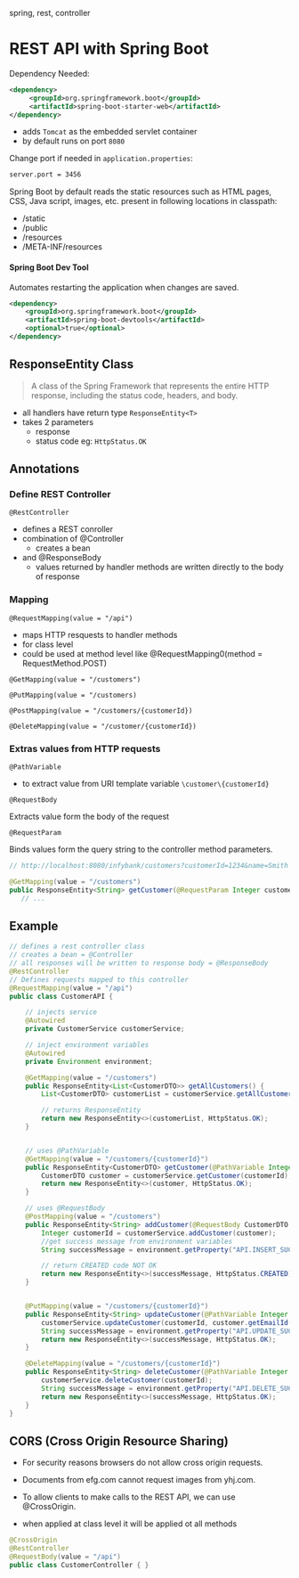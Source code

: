 spring, rest, controller

# REST API with Spring Boot

Dependency Needed:
```xml
<dependency>
     <groupId>org.springframework.boot</groupId>
     <artifactId>spring-boot-starter-web</artifactId>
</dependency>
```

- adds `Tomcat` as the embedded servlet container
- by default runs on port `8080`


Change port if needed in `application.properties`:
```bash
server.port = 3456
```
Spring Boot by default reads the static resources such as HTML pages, CSS, Java script, images, etc. present in following locations in classpath:

- /static
- /public
- /resources
- /META-INF/resources

#### Spring Boot Dev Tool
Automates restarting the application when changes are saved.
```xml
<dependency>
    <groupId>org.springframework.boot</groupId>
    <artifactId>spring-boot-devtools</artifactId>
    <optional>true</optional>
</dependency>
```

## ResponseEntity Class
> A class of the Spring Framework that represents the entire HTTP response, including the status code, headers, and body.
- all handlers have return type `ResponseEntity<T>`
- takes 2 parameters
    - response
    - status code eg: `HttpStatus.OK`

## Annotations

### Define REST Controller

`@RestController`
- defines a REST conroller  
- combination of @Controller
    - creates a bean
- and @ResponseBody
    - values returned by handler methods are written directly to the body of response

### Mapping

`@RequestMapping(value = "/api")`
- maps HTTP resquests to handler methods
- for class level
- could be used at method level like @RequestMapping0(method = RequestMethod.POST) 

`@GetMapping(value = "/customers")`

`@PutMapping(value = "/customers)`

`@PostMapping(value = "/customers/{customerId})`

`@DeleteMapping(value = "/customer/{customerId})`


### Extras values from HTTP requests

`@PathVariable`
- to extract value from URI template variable `\customer\{customerId}`

`@RequestBody`

Extracts value form the body of the request

`@RequestParam`

Binds values form the query string to the controller method parameters.

```java
// http://localhost:8080/infybank/customers?customerId=1234&name=Smith

@GetMapping(value = "/customers")
public ResponseEntity<String> getCustomer(@RequestParam Integer customerId) {
   // ...
```

## Example

```java
// defines a rest controller class
// creates a bean = @Controller
// all responses will be written to response body = @ResponseBody
@RestController
// Defines requests mapped to this controller
@RequestMapping(value = "/api")
public class CustomerAPI {

    // injects service
	@Autowired
	private CustomerService customerService;

    // inject environment variables
	@Autowired
	private Environment environment;

	@GetMapping(value = "/customers")
	public ResponseEntity<List<CustomerDTO>> getAllCustomers() {
		List<CustomerDTO> customerList = customerService.getAllCustomers();

        // returns ResponseEntity
		return new ResponseEntity<>(customerList, HttpStatus.OK);
    }


    // uses @PathVariable
	@GetMapping(value = "/customers/{customerId}")
	public ResponseEntity<CustomerDTO> getCustomer(@PathVariable Integer customerId) {
		CustomerDTO customer = customerService.getCustomer(customerId);
		return new ResponseEntity<>(customer, HttpStatus.OK);
	}

    // uses @RequestBody
	@PostMapping(value = "/customers")
	public ResponseEntity<String> addCustomer(@RequestBody CustomerDTO customer) {
		Integer customerId = customerService.addCustomer(customer);
        //get success message from environment variables
		String successMessage = environment.getProperty("API.INSERT_SUCCESS") + customerId;

        // return CREATED code NOT OK
		return new ResponseEntity<>(successMessage, HttpStatus.CREATED);
	}


	@PutMapping(value = "/customers/{customerId}")
	public ResponseEntity<String> updateCustomer(@PathVariable Integer customerId, @RequestBody CustomerDTO customer) {
		customerService.updateCustomer(customerId, customer.getEmailId());
		String successMessage = environment.getProperty("API.UPDATE_SUCCESS");
		return new ResponseEntity<>(successMessage, HttpStatus.OK);
	}

	@DeleteMapping(value = "/customers/{customerId}")
	public ResponseEntity<String> deleteCustomer(@PathVariable Integer customerId) {
		customerService.deleteCustomer(customerId);
		String successMessage = environment.getProperty("API.DELETE_SUCCESS");
		return new ResponseEntity<>(successMessage, HttpStatus.OK);
	}
}
```

## CORS (Cross Origin Resource Sharing)

- For security reasons browsers do not allow cross origin requests.

- Documents from efg.com cannot request images from yhj.com.

- To allow clients to make calls to the REST API, we can use @CrossOrigin.

- when applied at class level it will be applied ot all methods

```java
@CrossOrigin
@RestController
@RequestBody(value = "/api")
public class CustomerController { }
```